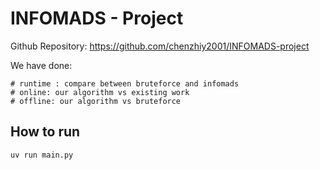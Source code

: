 # INFOMADS - Project

Github Repository: <https://github.com/chenzhiy2001/INFOMADS-project>

We have done:

```
# runtime : compare between bruteforce and infomads
# online: our algorithm vs existing work
# offline: our algorithm vs bruteforce
```
## How to run
```
uv run main.py
```